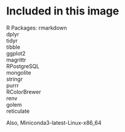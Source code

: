# Included in this image  

R Packages:
  rmarkdown  
  dplyr  
  tidyr  
  tibble  
  ggplot2  
  magrittr  
  RPostgreSQL  
  mongolite  
  stringr  
  purrr  
  RColorBrewer  
  renv  
  golem  
  reticulate  
  
Also, Miniconda3-latest-Linux-x86_64